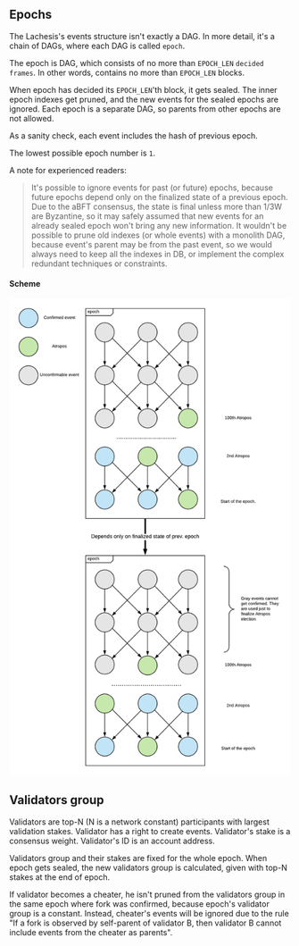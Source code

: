 
## Epochs
The Lachesis's events structure isn't exactly a DAG.
In more detail, it's a chain of DAGs, where each DAG is called ```epoch```.

The epoch is DAG, which consists of no more than ```EPOCH_LEN``` ```decided frames```.
In other words, contains no more than ```EPOCH_LEN``` blocks.

When epoch has decided its ```EPOCH_LEN```'th block, it gets sealed. The inner epoch indexes
get pruned, and the new events for the sealed epochs are ignored. Each epoch is a separate DAG,
so parents from other epochs are not allowed.

As a sanity check, each event includes the hash of previous epoch.

The lowest possible epoch number is ```1```.

A note for experienced readers:
> It's possible to ignore
events for past (or future) epochs, because future epochs depend only on the finalized
state of a previous epoch. Due to the aBFT consensus, the state is final unless more
than 1/3W are Byzantine,
so it may safely assumed that new events for an already sealed epoch won't bring any new
information. It wouldn't be possible to prune old indexes (or whole events)
with a monolith DAG, because event's parent may be from the past event,
so we would always need to keep all the indexes in DB, or implement the complex
redundant techniques or constraints.

#### Scheme
<img src="./images/epoch1.png" width="700px">

## Validators group

Validators are top-N (N is a network constant) participants with largest validation stakes.
Validator has a right to create events. Validator's stake is a consensus weight.
Validator's ID is an account address.

Validators group and their stakes are fixed for the whole epoch. When epoch
gets sealed, the new validators group is calculated, given with top-N stakes at the end of epoch.

If validator becomes a cheater, he isn't pruned from the validators group in the same epoch
where fork was confirmed, because epoch's validator group is a constant.
Instead, cheater's events will be ignored due to the
rule "If a fork is observed by self-parent of validator B, then validator B cannot
      include events from the cheater as parents".
